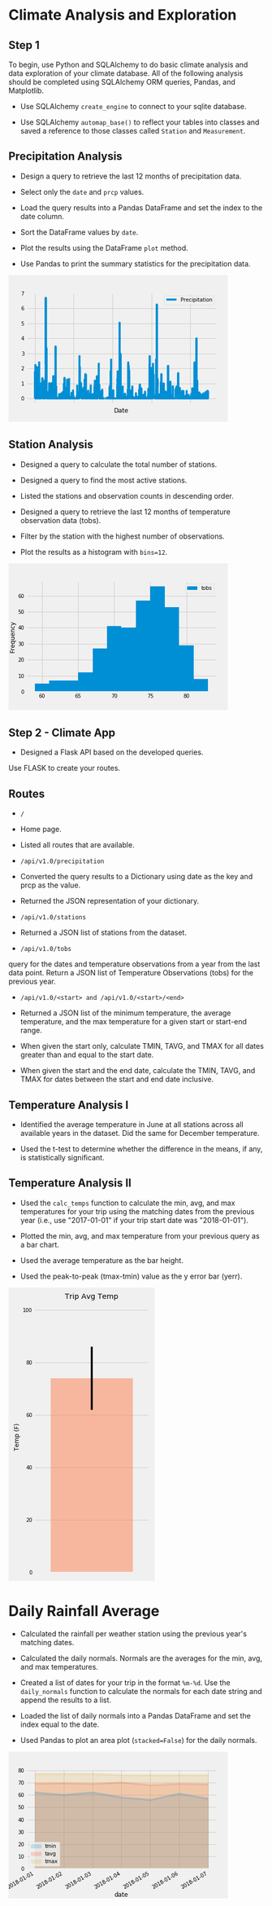 # Climate Analysis and Exploration
## Step 1 
To begin, use Python and SQLAlchemy to do basic climate analysis and data exploration of your climate database. All of the following analysis should be completed using SQLAlchemy ORM queries, Pandas, and Matplotlib.


- Use SQLAlchemy `create_engine` to connect to your sqlite database.

- Use SQLAlchemy `automap_base()` to reflect your tables into classes and saved a reference to those classes called `Station` and `Measurement`.



## Precipitation Analysis


- Design a query to retrieve the last 12 months of precipitation data.

- Select only the `date` and `prcp` values.

- Load the query results into a Pandas DataFrame and set the index to the date column.

- Sort the DataFrame values by `date`.

- Plot the results using the DataFrame `plot` method.

- Use Pandas to print the summary statistics for the precipitation data.

![1-Logo](Images/Percepitation.png)

## Station Analysis


- Designed a query to calculate the total number of stations.


- Designed a query to find the most active stations.


- Listed the stations and observation counts in descending order.

- Designed a query to retrieve the last 12 months of temperature observation data (tobs).

- Filter by the station with the highest number of observations.

- Plot the results as a histogram with `bins=12`.

![1-Logo](Images/TObsVFreqHist.png)

## Step 2 - Climate App
- Designed a Flask API based on the developed queries.

Use FLASK to create your routes.


## Routes


- `/`


* Home page.


* Listed all routes that are available.




- `/api/v1.0/precipitation`


* Converted the query results to a Dictionary using date as the key and prcp as the value.


* Returned the JSON representation of your dictionary.




- `/api/v1.0/stations`

* Returned a JSON list of stations from the dataset.



- `/api/v1.0/tobs`

query for the dates and temperature observations from a year from the last data point.
Return a JSON list of Temperature Observations (tobs) for the previous year.



- `/api/v1.0/<start> and /api/v1.0/<start>/<end>`


* Returned a JSON list of the minimum temperature, the average temperature, and the max temperature for a given start or start-end range.


* When given the start only, calculate TMIN, TAVG, and TMAX for all dates greater than and equal to the start date.


* When given the start and the end date, calculate the TMIN, TAVG, and TMAX for dates between the start and end date inclusive.

## Temperature Analysis I

- Identified the average temperature in June at all stations across all available years in the dataset. Did the same for December temperature.


- Used the t-test to determine whether the difference in the means, if any, is statistically significant.


## Temperature Analysis II

- Used the `calc_temps` function to calculate the min, avg, and max temperatures for your trip using the matching dates from the previous year (i.e., use "2017-01-01" if your trip start date was "2018-01-01").


- Plotted the min, avg, and max temperature from your previous query as a bar chart.


- Used the average temperature as the bar height.


- Used the peak-to-peak (tmax-tmin) value as the y error bar (yerr).


![1-Logo](Images/avgTempBoxPlot.png)

# Daily Rainfall Average


- Calculated the rainfall per weather station using the previous year's matching dates.


- Calculated the daily normals. Normals are the averages for the min, avg, and max temperatures.

- Created a list of dates for your trip in the format `%m-%d`. Use the `daily_normals` function to calculate the normals for each date string and append the results to a list.


- Loaded the list of daily normals into a Pandas DataFrame and set the index equal to the date.


- Used Pandas to plot an area plot (`stacked=False`) for the daily normals.

![1-Logo](Images/DailyNormals.png)
